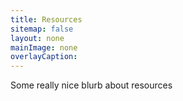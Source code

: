 ```yaml
---
title: Resources
sitemap: false
layout: none
mainImage: none
overlayCaption: 
---
```

Some really nice blurb about resources
